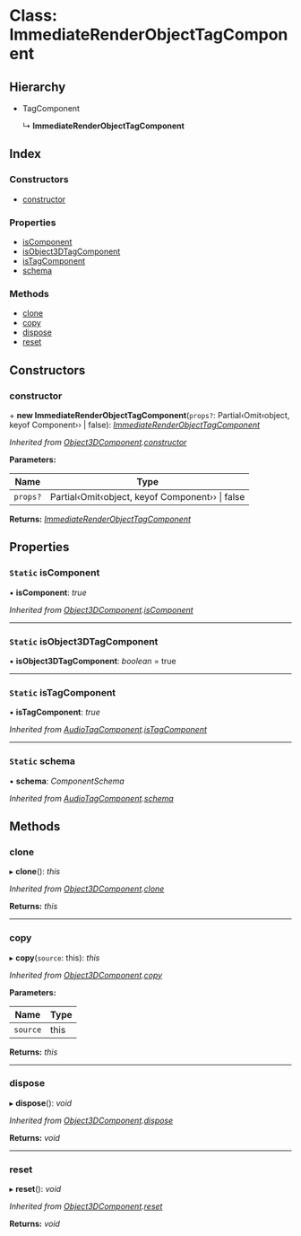 
# Class: ImmediateRenderObjectTagComponent

## Hierarchy

* TagComponent

  ↳ **ImmediateRenderObjectTagComponent**

## Index

### Constructors

* [constructor](immediaterenderobjecttagcomponent.md#constructor)

### Properties

* [isComponent](immediaterenderobjecttagcomponent.md#static-iscomponent)
* [isObject3DTagComponent](immediaterenderobjecttagcomponent.md#static-isobject3dtagcomponent)
* [isTagComponent](immediaterenderobjecttagcomponent.md#static-istagcomponent)
* [schema](immediaterenderobjecttagcomponent.md#static-schema)

### Methods

* [clone](immediaterenderobjecttagcomponent.md#clone)
* [copy](immediaterenderobjecttagcomponent.md#copy)
* [dispose](immediaterenderobjecttagcomponent.md#dispose)
* [reset](immediaterenderobjecttagcomponent.md#reset)

## Constructors

###  constructor

\+ **new ImmediateRenderObjectTagComponent**(`props?`: Partial‹Omit‹object, keyof Component<any>›› | false): *[ImmediateRenderObjectTagComponent](immediaterenderobjecttagcomponent.md)*

*Inherited from [Object3DComponent](object3dcomponent.md).[constructor](object3dcomponent.md#constructor)*

**Parameters:**

Name | Type |
------ | ------ |
`props?` | Partial‹Omit‹object, keyof Component<any>›› &#124; false |

**Returns:** *[ImmediateRenderObjectTagComponent](immediaterenderobjecttagcomponent.md)*

## Properties

### `Static` isComponent

▪ **isComponent**: *true*

*Inherited from [Object3DComponent](object3dcomponent.md).[isComponent](object3dcomponent.md#static-iscomponent)*

___

### `Static` isObject3DTagComponent

▪ **isObject3DTagComponent**: *boolean* = true

___

### `Static` isTagComponent

▪ **isTagComponent**: *true*

*Inherited from [AudioTagComponent](audiotagcomponent.md).[isTagComponent](audiotagcomponent.md#static-istagcomponent)*

___

### `Static` schema

▪ **schema**: *ComponentSchema*

*Inherited from [AudioTagComponent](audiotagcomponent.md).[schema](audiotagcomponent.md#static-schema)*

## Methods

###  clone

▸ **clone**(): *this*

*Inherited from [Object3DComponent](object3dcomponent.md).[clone](object3dcomponent.md#clone)*

**Returns:** *this*

___

###  copy

▸ **copy**(`source`: this): *this*

*Inherited from [Object3DComponent](object3dcomponent.md).[copy](object3dcomponent.md#copy)*

**Parameters:**

Name | Type |
------ | ------ |
`source` | this |

**Returns:** *this*

___

###  dispose

▸ **dispose**(): *void*

*Inherited from [Object3DComponent](object3dcomponent.md).[dispose](object3dcomponent.md#dispose)*

**Returns:** *void*

___

###  reset

▸ **reset**(): *void*

*Inherited from [Object3DComponent](object3dcomponent.md).[reset](object3dcomponent.md#reset)*

**Returns:** *void*
